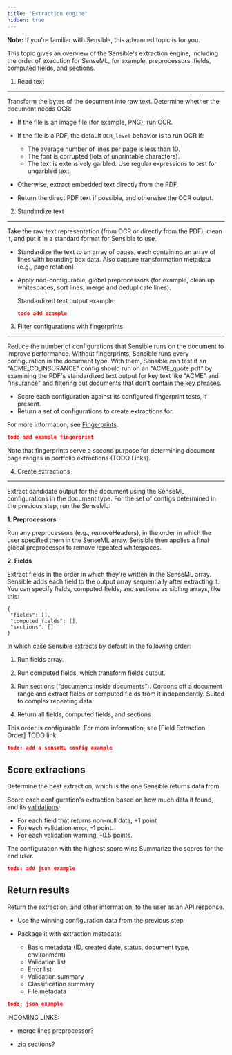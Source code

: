 ```yaml
---
title: "Extraction engine"
hidden: true
---
```


**Note:** If you're familiar with Sensible, this advanced topic is for you. 

This topic gives an overview of the Sensible's extraction engine, including the order of execution for SenseML, for example, preprocessors, fields, computed fields, and sections.

1. Read text
---

Transform the bytes of the document into raw text. Determine whether the document needs OCR:

- If the file is an image file (for example, PNG), run OCR.

- If the file is a PDF, the default `OCR_level` behavior is to run OCR if: 
  - The average number of lines per page is less than 10.
  - The font is corrupted (lots of unprintable characters).
  - The text is extensively garbled. Use regular expressions to test for ungarbled text.

- Otherwise, extract embedded text directly from the PDF.

- Return the direct PDF text if possible, and otherwise the OCR output.

2. Standardize text
----

Take the raw text representation (from OCR or directly from the PDF), clean it, and put it in a standard format for Sensible to use.

- Standardize the text to an array of pages, each containing an array of lines with bounding box data. Also capture transformation metadata (e.g., page rotation).

- Apply non-configurable, global preprocessors (for example, clean up whitespaces, sort lines, merge and deduplicate lines).

  Standardized text output example:

  ```json
  todo add example
  ```

  

3. Filter configurations with fingerprints
----

Reduce the number of configurations that Sensible runs on the document to improve performance. Without fingerprints, Sensible runs every configuration in the document type. With them, Sensible can test if an "ACME_CO_INSURANCE" config should run on an "ACME_quote.pdf" by examining the PDF's standardized text output for key text like "ACME" and "insurance" and filtering out documents that don't contain the key phrases. 

- Score each configuration against its configured fingerprint tests, if present.  
- Return a set of configurations to create extractions for.

For more information, see [Fingerprints](doc:fingerprint).

```json
todo add example fingerprint
```

Note that fingerprints serve a second purpose for determining document page ranges in portfolio extractions (TODO Links).

4. Create extractions
----

Extract candidate output for the document using the SenseML configurations in the document type. For the set of configs determined in the previous step, run the SenseML:

**1. Preprocessors**

Run any preprocessors (e.g., removeHeaders), in the order in which the user specified them in the SenseML array. Sensible then applies a final global preprocessor to remove repeated whitespaces. 

**2. Fields**

Extract fields in the order in which they're written in the SenseML array.  Sensible adds each field to the output array sequentially after extracting it. You can specify fields, computed fields, and sections as sibling arrays, like this:

```
{
 "fields": [],
 "computed_fields": [],
 "sections": []
}
```

In which case Sensible extracts by default in the following order: 

1. Run fields array.
2. Run computed fields, which transform fields output.
3. Run sections (“documents inside documents”). Cordons off a document range and extract fields or computed fields from it independently. Suited to complex repeating data.

4. Return all fields, computed fields, and sections

This order is configurable. For more information, see [Field Extraction Order] TODO link.



```json
todo: add a senseML config example
```



Score extractions
---

Determine the best extraction, which is the one Sensible returns data from.

Score each configuration's extraction based on how much data it found, and its [validations](doc:validate-extractions):

- For each field that returns non-null data, +1 point
- For each validation error, -1 point.
- For each validation warning, -0.5 points.

The configuration with the highest score wins
Summarize the scores for the end user.

```json
todo: add json example
```




Return results
----

Return the extraction, and other information, to the user as an API response. 

- Use the winning configuration data from the previous step

- Package it with extraction metadata:
  -  Basic metadata (ID, created date, status, document type, environment)
  - Validation list
  - Error list
  - Validation summary
  - Classification summary
  - File metadata

```json
todo: json example
```

INCOMING LINKS:

- merge lines preprocessor?

- zip sections?

  




